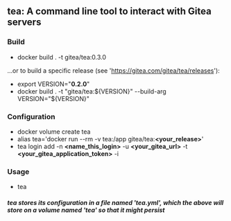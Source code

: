 ## tea: A command line tool to interact with Gitea servers

### Build
- docker build . -t gitea/tea:0.3.0

...or to build a specific release (see 'https://gitea.com/gitea/tea/releases'):

- export VERSION="<b>0.2.0</b>"
- docker build . -t "gitea/tea:${VERSION}" --build-arg VERSION="${VERSION}"

### Configuration
- docker volume create tea
- alias tea='docker run --rm -v tea:/app gitea/tea:<b><your_release></b>'
- tea login add -n <b><name_this_login></b> -u <b><your_gitea_url></b> -t <b><your_gitea_application_token></b> -i

### Usage
- tea

#### <i>tea stores its configuration in a file named 'tea.yml', which the above will store on a volume named 'tea' so that it might persist</i>
